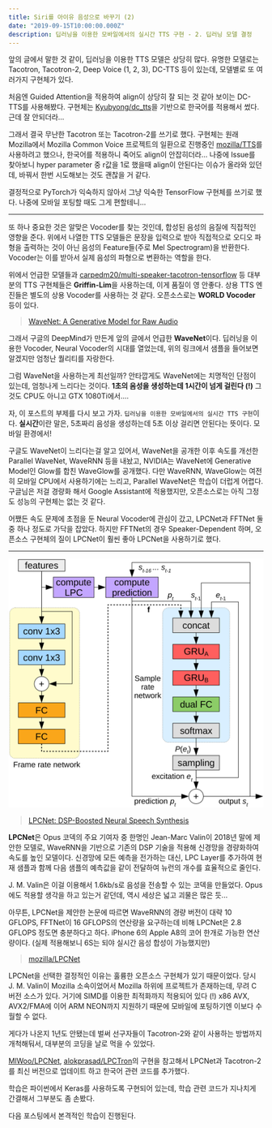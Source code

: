 ```yaml
---
title: Siri를 아이유 음성으로 바꾸기 (2)
date: "2019-09-15T10:00:00.000Z"
description: 딥러닝을 이용한 모바일에서의 실시간 TTS 구현 - 2. 딥러닝 모델 결정
---
```


앞의 글에서 말한 것 같이, 딥러닝을 이용한 TTS 모델은 상당히 많다. 유명한 모델로는 Tacotron, Tacotron-2, Deep Voice (1, 2, 3), DC-TTS 등이 있는데, 모델별로 또 여러가지 구현체가 있다.

처음엔 Guided Attention을 적용하여 align이 상당히 잘 되는 것 같아 보이는 DC-TTS를 사용해봤다. 구현체는 [Kyubyong/dc_tts](https://github.com/Kyubyong/dc_tts)을 기반으로 한국어를 적용해서 썼다. 근데 잘 안되더라...

그래서 결국 무난한 Tacotron 또는 Tacotron-2를 쓰기로 했다. 구현체는 원래 Mozilla에서 Mozilla Common Voice 프로젝트의 일환으로 진행중인 [mozilla/TTS](https://github.com/mozilla/TTS)를 사용하려고 했으나, 한국어를 적용하니 죽어도 align이 안잡히더라... 나중에 Issue를 찾아보니 hyper parameter 중 r값을 1로 했을때 align이 안된다는 이슈가 올라와 있던데, 바꿔서 한번 시도해보는 것도 괜찮을 거 같다.

결정적으로 PyTorch가 익숙하지 않아서 그냥 익숙한 TensorFlow 구현체를 쓰기로 했다. 나중에 모바일 포팅할 때도 그게 편할테니...

---

또 하나 중요한 것은 알맞은 Vocoder를 찾는 것인데, 합성된 음성의 음질에 직접적인 영향을 준다. 위에서 나열한 TTS 모델들은 문장을 입력으로 받아 직접적으로 오디오 파형을 출력하는 것이 아닌 음성의 Feature들(주로 Mel Spectrogram)을 반환한다. Vocoder는 이를 받아서 실제 음성의 파형으로 변환하는 역할을 한다.

위에서 언급한 모델들과 [carpedm20/multi-speaker-tacotron-tensorflow](https://carpedm20.github.io/tacotron/) 등 대부분의 TTS 구현체들은 **Griffin-Lim**을 사용하는데, 이게 품질이 영 안좋다. 상용 TTS 엔진들은 별도의 상용 Vocoder를 사용하는 것 같다. 오픈소스로는 **WORLD Vocoder** 등이 있다.

> [WaveNet: A Generative Model for Raw Audio](https://deepmind.com/blog/wavenet-generative-model-raw-audio/)

그래서 구글의 DeepMind가 만든게 앞의 글에서 언급한 **WaveNet**이다. 딥러닝을 이용한 Vocoder, Neural Vocoder의 시대를 열었는데, 위의 링크에서 샘플을 들어보면 알겠지만 엄청난 퀄리티를 자랑한다.

그럼 WaveNet을 사용하는게 최선일까? 안타깝게도 WaveNet에는 치명적인 단점이 있는데, 엄청나게 느리다는 것이다. **1초의 음성을 생성하는데 1시간이 넘게 걸린다 (!)** 그것도 CPU도 아니고 GTX 1080Ti에서....

자, 이 포스트의 부제를 다시 보고 가자. `딥러닝을 이용한 모바일에서의 실시간 TTS 구현`이다. **실시간**이란 말은, 5초짜리 음성을 생성하는데 5초 이상 걸리면 안된다는 뜻이다. 모바일 환경에서!

구글도 WaveNet이 느리다는걸 알고 있어서, WaveNet을 공개한 이후 속도를 개선한 Parallel WaveNet, WaveRNN 등을 내놨고, NVIDIA는 WaveNet에 Generative Model인 Glow를 합친 WaveGlow를 공개했다. 다만 WaveRNN, WaveGlow는 여전히 모바일 CPU에서 사용하기에는 느리고, Parallel WaveNet은 학습이 더럽게 어렵다. 구글님은 저걸 경량화 해서 Google Assistant에 적용했지만, 오픈소스로는 아직 그정도 성능의 구현체는 없는 것 같다.

어쨌든 속도 문제에 초점을 둔 Neural Vocoder에 관심이 갔고, LPCNet과 FFTNet 둘중 하나 정도로 가닥을 잡았다. 하지만 FFTNet의 경우 Speaker-Dependent 하며, 오픈소스 구현체의 질이 LPCNet이 훨씬 좋아 LPCNet을 사용하기로 했다.

---

![LPCNet](./images/lpcnet.png)

> [LPCNet: DSP-Boosted Neural Speech Synthesis](https://people.xiph.org/~jm/demo/lpcnet/)

**LPCNet**은 Opus 코덱의 주요 기여자 중 한명인 Jean-Marc Valin이 2018년 말에 제안한 모델로, WaveRNN을 기반으로 기존의 DSP 기술을 적용해 신경망을 경량화하여 속도를 높인 모델이다. 신경망에 모든 예측을 전가하는 대신, LPC Layer를 추가하여 현재 샘플과 함께 다음 샘플의 예측값을 같이 전달하여 뉴런의 개수를 효율적으로 줄인다.

J. M. Valin은 이걸 이용해서 1.6kb/s로 음성을 전송할 수 있는 코덱을 만들었다. Opus에도 적용할 생각을 하고 있는거 같던데, 역시 세상은 넓고 괴물은 많은 듯...

아무튼, LPCNet을 제안한 논문에 따르면 WaveRNN의 경량 버전이 대략 10 GFLOPS, FFTNet이 16 GFLOPS의 연산량을 요구하는데 비해 LPCNet은 2.8 GFLOPS 정도면 충분하다고 하다. iPhone 6의 Apple A8의 코어 한개로 가능한 연산량이다. (실제 적용해보니 6S는 되야 실시간 음성 합성이 가능했지만)

> [mozilla/LPCNet](https://github.com/mozilla/LPCNet)

LPCNet을 선택한 결정적인 이유는 훌륭한 오픈소스 구현체가 있기 때문이었다. 당시 J. M. Valin이 Mozilla 소속이었어서 Mozilla 하위에 프로젝트가 존재하는데, 무려 C 버전 소스가 있다. 거기에 SIMD를 이용한 최적화까지 적용되어 있다 (!) x86 AVX, AVX2/FMA에 이어 ARM NEON까지 지원하기 때문에 모바일에 포팅하기엔 이보다 수월할 수 없다.

게다가 나온지 1년도 안됐는데 벌써 선구자들이 Tacotron-2와 같이 사용하는 방법까지 개척해둬서, 대부분의 코딩을 날로 먹을 수 있었다.

[MlWoo/LPCNet](https://github.com/MlWoo/LPCNet), [alokprasad/LPCTron](https://github.com/alokprasad/LPCTron)의 구현을 참고해서 LPCNet과 Tacotron-2를 최신 버전으로 업데이트 하고 한국어 관련 코드를 추가했다.

학습은 파이썬에서 Keras를 사용하도록 구현되어 있는데, 학습 관련 코드가 지나치게 간결해서 그부분도 좀 손봤다.

다음 포스팅에서 본격적인 학습이 진행된다.
